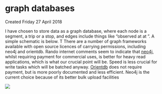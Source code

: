 # graph databases
Created Friday 27 April 2018

I have chosen to store data as a graph database, where each node is a segment, a trip or a stop, and edges include things like “observed at <datetime> at <speed>”. A simple schematic is below. T
There are a number of graph frameworks available with open source licences of carrying permissions, including neo4j and orientdb. Rando internet comments seem to indicate that [neo4j](./neo4j.md), whilst requiring payment for commercial uses, is better for heavy read applications, which is what our crucial point will be. Speed is less crucial for write tasks which will be batched anyway. [Orientdb](./orientdb.md) does not require payment, but is more poorly documented and less efficient. Neo4j is the current choice because of its better bulk upload facilities


![](file:///home/rigreen/Documents/graph.png)

